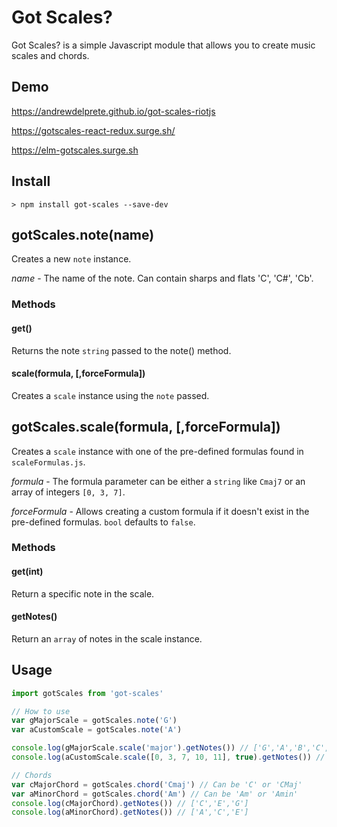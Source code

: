 # Got Scales?

Got Scales? is a simple Javascript module that allows you to create music scales and chords.

## Demo

https://andrewdelprete.github.io/got-scales-riotjs

https://gotscales-react-redux.surge.sh/

https://elm-gotscales.surge.sh

## Install
`> npm install got-scales --save-dev`

## gotScales.note(name)
Creates a new `note` instance.

*name* - The name of the note. Can contain sharps and flats 'C', 'C#', 'Cb'.

### Methods

#### get()
Returns the note `string` passed to the note() method.

#### scale(formula, [,forceFormula])
Creates a `scale` instance using the `note` passed.


## gotScales.scale(formula, [,forceFormula])
Creates a `scale` instance with one of the pre-defined formulas found in `scaleFormulas.js`.

*formula* - The formula parameter can be either a `string` like `Cmaj7` or an array of integers `[0, 3, 7]`.

*forceFormula* - Allows creating a custom formula if it doesn't exist in the pre-defined formulas. `bool` defaults to `false`.

### Methods

#### get(int)
Return a specific note in the scale.

#### getNotes()
Return an `array` of notes in the scale instance.

## Usage
```javascript
import gotScales from 'got-scales'

// How to use
var gMajorScale = gotScales.note('G')
var aCustomScale = gotScales.note('A')

console.log(gMajorScale.scale('major').getNotes()) // ['G','A','B','C','D','E','F# / Gb','G']
console.log(aCustomScale.scale([0, 3, 7, 10, 11], true).getNotes()) // [ 'A', 'C', 'E', 'G', 'G# / Ab' ]

// Chords
var cMajorChord = gotScales.chord('Cmaj') // Can be 'C' or 'CMaj'
var aMinorChord = gotScales.chord('Am') // Can be 'Am' or 'Amin'
console.log(cMajorChord).getNotes()) // ['C','E','G']
console.log(aMinorChord).getNotes()) // ['A','C','E']
```
